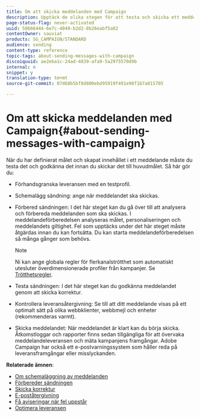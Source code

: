 ```yaml
---
title: Om att skicka meddelanden med Campaign
description: Upptäck de olika stegen för att testa och skicka ett meddelande.
page-status-flag: never-activated
uuid: 58666444-6e7c-4049-b2d2-8b26eabf5a82
contentOwner: sauviat
products: SG_CAMPAIGN/STANDARD
audience: sending
content-type: reference
topic-tags: about-sending-messages-with-campaign
discoiquuid: ae2eba1c-24ad-4839-afa9-5a2975570d9b
internal: n
snippet: y
translation-type: tm+mt
source-git-commit: 07d68b5bf8d800ebd95919f491e98f1b7a015705

---
```



# Om att skicka meddelanden med Campaign{#about-sending-messages-with-campaign}

När du har definierat målet och skapat innehållet i ett meddelande måste du testa det och godkänna det innan du skickar det till huvudmålet. Så här gör du:

* Förhandsgranska leveransen med en testprofil.
* Schemalägg sändning: ange när meddelandet ska skickas.
* Förbered sändningen: I det här steget kan du gå över till att analysera och förbereda meddelanden som ska skickas. I meddelandeförberedelsen analyseras målet, personaliseringen och meddelandets giltighet. Fel som upptäcks under det här steget måste åtgärdas innan du kan fortsätta. Du kan starta meddelandeförberedelsen så många gånger som behövs.

   >[!NOTE]
   >
   >Ni kan ange globala regler för flerkanalströtthet som automatiskt utesluter överdimensionerade profiler från kampanjer. Se [Trötthetsregler](../../administration/using/fatigue-rules.md).

* Testa sändningen: I det här steget kan du godkänna meddelandet genom att skicka korrektur.
* Kontrollera leveransåtergivning: Se till att ditt meddelande visas på ett optimalt sätt på olika webbklienter, webbmejl och enheter (rekommenderas varmt).
* Skicka meddelandet: När meddelandet är klart kan du börja skicka. Åtkomstloggar och rapporter finns sedan tillgängliga för att övervaka meddelandeleveransen och mäta kampanjens framgångar. Adobe Campaign har också ett e-postvarningssystem som håller reda på leveransframgångar eller misslyckanden.

**Relaterade ämnen**:

* [Om schemaläggning av meddelanden](../../sending/using/about-scheduling-messages.md)
* [Förbereder sändningen](../../sending/using/preparing-the-send.md)
* [Skicka korrektur](../../sending/using/sending-proofs.md)
* [E-poståtergivning](../../sending/using/email-rendering.md)
* [Få aviseringar när fel uppstår](../../sending/using/receiving-alerts-when-failures-happen.md)
* [Optimera leveransen](../../sending/using/about-deliverability.md)
